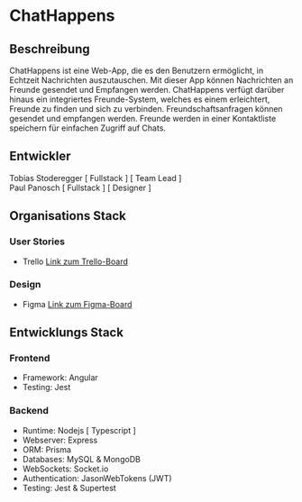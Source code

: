 # ChatHappens
## Beschreibung
ChatHappens ist eine Web-App, die es den Benutzern ermöglicht, in Echtzeit Nachrichten auszutauschen. Mit dieser App können Nachrichten an Freunde gesendet und Empfangen werden. ChatHappens verfügt darüber hinaus ein integriertes Freunde-System, welches es einem erleichtert, Freunde zu finden und sich zu verbinden. Freundschaftsanfragen können gesendet und empfangen werden. Freunde werden in einer Kontaktliste speichern für einfachen Zugriff auf Chats.

## Entwickler
Tobias Stoderegger [ Fullstack ] [ Team Lead ] \
Paul Panosch [ Fullstack ] [ Designer ]

## Organisations Stack
### User Stories
- Trello [Link zum Trello-Board](https://trello.com/b/wSRyhkSz/chat-happens)
### Design
- Figma [Link zum Figma-Board](https://www.figma.com/file/O1HoruXXNi3jc9eKdjhvmw/Chat-Happens)

## Entwicklungs Stack
### Frontend
- Framework: Angular
- Testing: Jest
### Backend
- Runtime: Nodejs [ Typescript ]
- Webserver: Express
- ORM: Prisma
- Databases: MySQL & MongoDB
- WebSockets: Socket.io
- Authentication: JasonWebTokens (JWT)
- Testing: Jest & Supertest